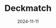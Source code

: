 ---  
layout: startup_page  
title: "Deckmatch"  
id: "deckmatch.com"  
permalink: "/deckmatchdeckmatch.com11112024/"  
website: "https://www.deckmatch.com/"  
funding_round: "Seed"  
funding_amount: "$3.1M"  
investors: "Alliance VC, Luminar Ventures, First Degree Capital, Skyfall Ventures"  
about: "Deckmatch is an Oslo-based AI company that streamlines private market workflows for investors. It offers REST APIs to automate processes, converting pitch decks into structured data and integrating with popular tools like Affinity, Attio, and Slack. The company also offers AlphaLens, a product-centric AI search engine, creating a comprehensive index of products worldwide."  
markets: "AI, Fintech, Analytics, Information Technology"  
hq: "Palo Alto, California, United States"  
founded_year: "2023"  
linkedin: "https://www.linkedin.com/company/deckmatch"  
twitter: "https://twitter.com/deckmatch"  
instagram: ""  
facebook: ""  
crunchbase: "https://www.crunchbase.com/organization/deckmatch"  
pitchbook: "https://pitchbook.com/profiles/company/533417-68"  

date_display: "11-Nov-2024"  
date: "2024-11-11"

# SEO Optimization  
meta_title: "Deckmatch - Seed Funding ($3.1M)"  
meta_description: "Deckmatch, Deckmatch is an Oslo-based AI company that streamlines private market workflows for investors. It offers REST APIs to automate processes, converting p..."  
meta_keywords: "Deckmatch, AI, Fintech, Analytics, Information Technology, Seed funding"  
canonical_url: "https://startup.projectstartups.com/deckmatchdeckmatch.com11112024/"  
---